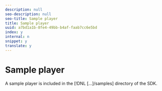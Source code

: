 ```yaml
---
description: null
seo-description: null
seo-title: Sample player
title: Sample player
uuid: a7bd1a1b-8fe4-49bb-b4af-faab7cc6e5bd
index: y
internal: n
snippet: y
translate: y
---
```


# Sample player

A sample player is included in the [!DNL  […]/samples] directory of the SDK.

